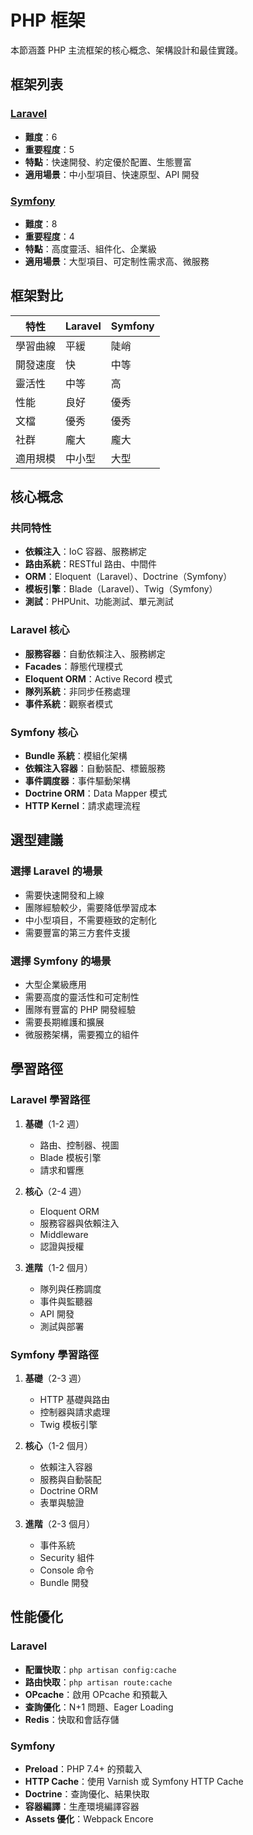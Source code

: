 # PHP 框架

本節涵蓋 PHP 主流框架的核心概念、架構設計和最佳實踐。

## 框架列表

### [Laravel](./Laravel/README.md)
- **難度**：6
- **重要程度**：5
- **特點**：快速開發、約定優於配置、生態豐富
- **適用場景**：中小型項目、快速原型、API 開發

### [Symfony](./Symfony/README.md)
- **難度**：8
- **重要程度**：4
- **特點**：高度靈活、組件化、企業級
- **適用場景**：大型項目、可定制性需求高、微服務

## 框架對比

| 特性 | Laravel | Symfony |
|------|---------|---------|
| 學習曲線 | 平緩 | 陡峭 |
| 開發速度 | 快 | 中等 |
| 靈活性 | 中等 | 高 |
| 性能 | 良好 | 優秀 |
| 文檔 | 優秀 | 優秀 |
| 社群 | 龐大 | 龐大 |
| 適用規模 | 中小型 | 大型 |

## 核心概念

### 共同特性
- **依賴注入**：IoC 容器、服務綁定
- **路由系統**：RESTful 路由、中間件
- **ORM**：Eloquent（Laravel）、Doctrine（Symfony）
- **模板引擎**：Blade（Laravel）、Twig（Symfony）
- **測試**：PHPUnit、功能測試、單元測試

### Laravel 核心
- **服務容器**：自動依賴注入、服務綁定
- **Facades**：靜態代理模式
- **Eloquent ORM**：Active Record 模式
- **隊列系統**：非同步任務處理
- **事件系統**：觀察者模式

### Symfony 核心
- **Bundle 系統**：模組化架構
- **依賴注入容器**：自動裝配、標籤服務
- **事件調度器**：事件驅動架構
- **Doctrine ORM**：Data Mapper 模式
- **HTTP Kernel**：請求處理流程

## 選型建議

### 選擇 Laravel 的場景
- 需要快速開發和上線
- 團隊經驗較少，需要降低學習成本
- 中小型項目，不需要極致的定制化
- 需要豐富的第三方套件支援

### 選擇 Symfony 的場景
- 大型企業級應用
- 需要高度的靈活性和可定制性
- 團隊有豐富的 PHP 開發經驗
- 需要長期維護和擴展
- 微服務架構，需要獨立的組件

## 學習路徑

### Laravel 學習路徑
1. **基礎**（1-2 週）
   - 路由、控制器、視圖
   - Blade 模板引擎
   - 請求和響應

2. **核心**（2-4 週）
   - Eloquent ORM
   - 服務容器與依賴注入
   - Middleware
   - 認證與授權

3. **進階**（1-2 個月）
   - 隊列與任務調度
   - 事件與監聽器
   - API 開發
   - 測試與部署

### Symfony 學習路徑
1. **基礎**（2-3 週）
   - HTTP 基礎與路由
   - 控制器與請求處理
   - Twig 模板引擎

2. **核心**（1-2 個月）
   - 依賴注入容器
   - 服務與自動裝配
   - Doctrine ORM
   - 表單與驗證

3. **進階**（2-3 個月）
   - 事件系統
   - Security 組件
   - Console 命令
   - Bundle 開發

## 性能優化

### Laravel
- **配置快取**：`php artisan config:cache`
- **路由快取**：`php artisan route:cache`
- **OPcache**：啟用 OPcache 和預載入
- **查詢優化**：N+1 問題、Eager Loading
- **Redis**：快取和會話存儲

### Symfony
- **Preload**：PHP 7.4+ 的預載入
- **HTTP Cache**：使用 Varnish 或 Symfony HTTP Cache
- **Doctrine**：查詢優化、結果快取
- **容器編譯**：生產環境編譯容器
- **Assets 優化**：Webpack Encore
